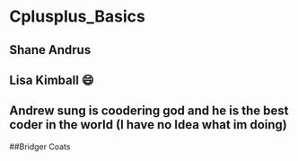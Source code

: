 # Cplusplus_Basics
 
 ## Shane Andrus
 
 ## Lisa Kimball :smile:
 ## Andrew sung is coodering god and he is the best coder in the world (I have no Idea what im doing)
 ##Bridger Coats